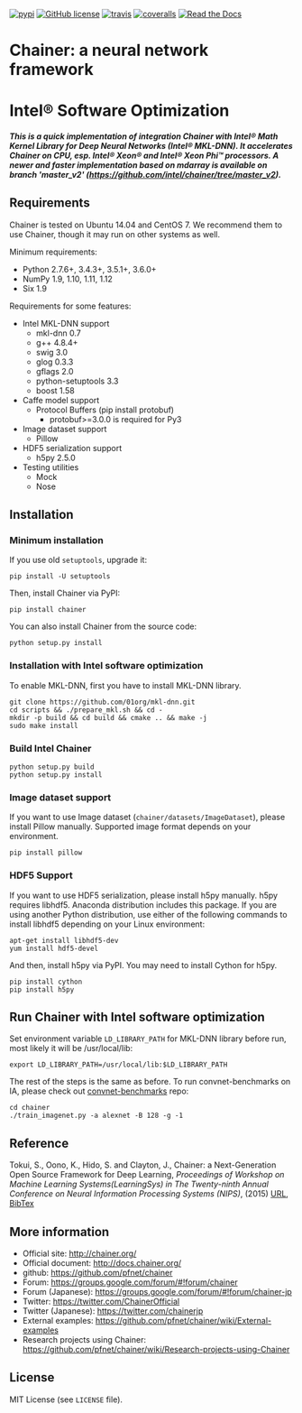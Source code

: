 [![pypi](https://img.shields.io/pypi/v/chainer.svg)](https://pypi.python.org/pypi/chainer)
[![GitHub license](https://img.shields.io/github/license/pfnet/chainer.svg)](https://github.com/pfnet/chainer)
[![travis](https://img.shields.io/travis/pfnet/chainer/master.svg)](https://travis-ci.org/pfnet/chainer)
[![coveralls](https://img.shields.io/coveralls/pfnet/chainer.svg)](https://coveralls.io/github/pfnet/chainer)
[![Read the Docs](https://readthedocs.org/projects/chainer/badge/?version=stable)](http://docs.chainer.org/en/stable/?badge=stable)

# Chainer: a neural network framework
# Intel® Software Optimization
##### This is a quick implementation of integration Chainer with Intel® Math Kernel Library for Deep Neural Networks (Intel® MKL-DNN). It accelerates Chainer on CPU, esp. Intel® Xeon® and Intel® Xeon Phi™ processors. A newer and faster implementation based on mdarray is available on branch 'master_v2' (https://github.com/intel/chainer/tree/master_v2).


## Requirements

Chainer is tested on Ubuntu 14.04 and CentOS 7. We recommend them to use Chainer, though it may run on other systems as well.

Minimum requirements:

- Python 2.7.6+, 3.4.3+, 3.5.1+, 3.6.0+
- NumPy 1.9, 1.10, 1.11, 1.12
- Six 1.9

Requirements for some features:

- Intel MKL-DNN support
  - mkl-dnn 0.7
  - g++ 4.8.4+
  - swig 3.0
  - glog 0.3.3
  - gflags 2.0
  - python-setuptools 3.3
  - boost 1.58
- Caffe model support
  - Protocol Buffers (pip install protobuf)
    - protobuf>=3.0.0 is required for Py3
- Image dataset support
  - Pillow
- HDF5 serialization support
  - h5py 2.5.0
- Testing utilities
  - Mock
  - Nose

## Installation

### Minimum installation

If you use old ``setuptools``, upgrade it:

```
pip install -U setuptools
```

Then, install Chainer via PyPI:

```
pip install chainer
```

You can also install Chainer from the source code:

```
python setup.py install
```

### Installation with Intel software optimization
To enable MKL-DNN, first you have to install MKL-DNN library.

```
git clone https://github.com/01org/mkl-dnn.git
cd scripts && ./prepare_mkl.sh && cd -
mkdir -p build && cd build && cmake .. && make -j
sudo make install
```

### Build Intel Chainer

```
python setup.py build
python setup.py install
```

### Image dataset support

If you want to use Image dataset (`chainer/datasets/ImageDataset`), please install Pillow manually.
Supported image format depends on your environment.

```
pip install pillow
```


### HDF5 Support

If you want to use HDF5 serialization, please install h5py manually.
h5py requires libhdf5.
Anaconda distribution includes this package.
If you are using another Python distribution, use either of the following commands to install libhdf5 depending on your Linux environment:

```
apt-get install libhdf5-dev
yum install hdf5-devel
```

And then, install h5py via PyPI.
You may need to install Cython for h5py.

```
pip install cython
pip install h5py
```

## Run Chainer with Intel software optimization
Set environment variable `LD_LIBRARY_PATH` for MKL-DNN library before run, most likely it will be /usr/local/lib:

```
export LD_LIBRARY_PATH=/usr/local/lib:$LD_LIBRARY_PATH
```

The rest of the steps is the same as before. To run convnet-benchmarks on IA, please check out [convnet-benchmarks](https://github.com/mitmul/convnet-benchmarks) repo:

```
cd chainer
./train_imagenet.py -a alexnet -B 128 -g -1
```


## Reference

Tokui, S., Oono, K., Hido, S. and Clayton, J.,
Chainer: a Next-Generation Open Source Framework for Deep Learning,
*Proceedings of Workshop on Machine Learning Systems(LearningSys) in
The Twenty-ninth Annual Conference on Neural Information Processing Systems (NIPS)*, (2015)
[URL](http://learningsys.org/papers/LearningSys_2015_paper_33.pdf), [BibTex](chainer_bibtex.txt)


## More information

- Official site: http://chainer.org/
- Official document: http://docs.chainer.org/
- github: https://github.com/pfnet/chainer
- Forum: https://groups.google.com/forum/#!forum/chainer
- Forum (Japanese): https://groups.google.com/forum/#!forum/chainer-jp
- Twitter: https://twitter.com/ChainerOfficial
- Twitter (Japanese): https://twitter.com/chainerjp
- External examples: https://github.com/pfnet/chainer/wiki/External-examples
- Research projects using Chainer: https://github.com/pfnet/chainer/wiki/Research-projects-using-Chainer

## License

MIT License (see `LICENSE` file).
